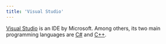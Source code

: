 ```yaml
---
title: 'Visual Studio'
---
```


[Visual Studio](https://visualstudio.microsoft.com/) is an IDE by Microsoft. Among others, its two main programming languages are [C#](/topics/csharp) and [C++](/topics/cpp).

